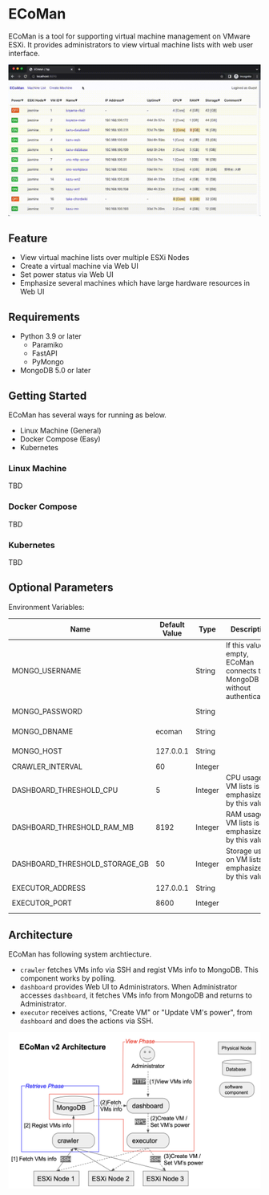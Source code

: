 # ECoMan

ECoMan is a tool for supporting virtual machine management on VMware ESXi.
It provides administrators to view virtual machine lists with web user interface.

<img src="demo.gif" width="600">

## Feature

- View virtual machine lists over multiple ESXi Nodes
- Create a virtual machine via Web UI
- Set power status via Web UI
- Emphasize several machines which have large hardware resources in Web UI

## Requirements

- Python 3.9 or later
    - Paramiko
    - FastAPI
    - PyMongo
- MongoDB 5.0 or later

## Getting Started

ECoMan has several ways for running as below.

- Linux Machine (General)
- Docker Compose (Easy)
- Kubernetes

### Linux Machine

TBD

### Docker Compose

TBD

### Kubernetes

TBD

## Optional Parameters

Environment Variables:

| Name                           | Default Value | Type    | Description | Component |
| ---                            | ---           | ---     | ---         | --- |
| MONGO_USERNAME                 |               | String  | If this value is empty, ECoMan connects to MongoDB without authentication. | crawler, dashboard |
| MONGO_PASSWORD                 |               | String  |             | crawler, dashboard |
| MONGO_DBNAME                   | ecoman        | String  |             | crawler, dashboard |
| MONGO_HOST                     | 127.0.0.1     | String  |             | crawler, dashboard |
| CRAWLER_INTERVAL               | 60            | Integer |             | crawler |
| DASHBOARD_THRESHOLD_CPU        | 5             | Integer | CPU usage on VM lists is emphasized by this value. | dashboard |
| DASHBOARD_THRESHOLD_RAM_MB     | 8192          | Integer | RAM usage on VM lists is emphasized by this value. | dashboard |
| DASHBOARD_THRESHOLD_STORAGE_GB | 50            | Integer | Storage usage on VM lists is emphasized by this value. | dashboard |
| EXECUTOR_ADDRESS               | 127.0.0.1     | String  |             | dashboard |
| EXECUTOR_PORT                  | 8600          | Integer |             | dashboard, executor |

## Architecture

ECoMan has following system archtiecture.

- `crawler` fetches VMs info via SSH and regist VMs info to MongoDB. This component works by polling.
- `dashboard` provides Web UI to Administrators. When Administrator accesses `dashboard`, it fetches VMs info from MongoDB and returns to Administrator.
- `executor` receives actions, "Create VM" or "Update VM's power", from `dashboard` and does the actions via SSH.

<img src="architecture.png">